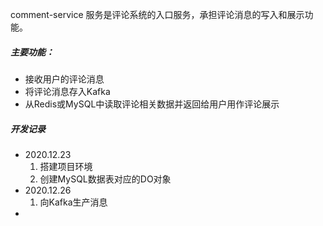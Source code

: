 comment-service 服务是评论系统的入口服务，承担评论消息的写入和展示功能。

##### 主要功能：

- 接收用户的评论消息
- 将评论消息存入Kafka
- 从Redis或MySQL中读取评论相关数据并返回给用户用作评论展示

##### 开发记录

- 2020.12.23
  1. 搭建项目环境
  2. 创建MySQL数据表对应的DO对象
- 2020.12.26
  1. 向Kafka生产消息
- 